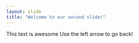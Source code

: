 ```yaml
---
layout: slide
title: "Welcome to our second slide!"
---
```

This text is awesome
Use the left arrow to go back!
